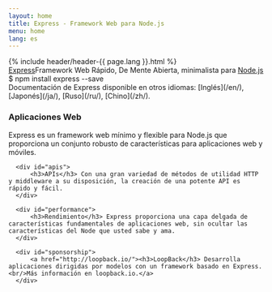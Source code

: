 ```yaml
---
layout: home
title: Express - Framework Web para Node.js
menu: home
lang: es
---
```


<section id="home-content">
    {% include header/header-{{ page.lang }}.html %}
    <div id="overlay"></div>
    <section id="description"><a href="/" class="express">Express</a><span class="description">Framework Web Rápido, De Mente Abierta, minimalista para <a href='http://nodejs.org'>Node.js</a></span>
    </section>
    <div id="install-command">$ npm install express --save</div>
</section>
<section id="doc-langs" markdown="1">
  Documentación de Express disponible en otros idiomas: [Inglés](/en/), [Japonés](/ja/), [Ruso](/ru/), [Chino](/zh/).
</section>

<section id="intro">

  <div id="boxes" class="clearfix">
      <div id="web-applications">
          <h3>Aplicaciones Web</h3> Express es un framework web mínimo y flexible para Node.js que proporciona un conjunto robusto de características para aplicaciones web y móviles.
      </div>

      <div id="apis">
          <h3>APIs</h3> Con una gran variedad de métodos de utilidad HTTP y middleware a su disposición, la creación de una potente API es rápido y fácil.
      </div>

      <div id="performance">
          <h3>Rendimiento</h3> Express proporciona una capa delgada de características fundamentales de aplicaciones web, sin ocultar las características del Node que usted sabe y ama.
      </div>

      <div id="sponsorship">
          <a href="http://loopback.io/"><h3>LoopBack</h3> Desarrolla aplicaciones dirigidas por modelos con un framework basado en Express.<br/>Más información en loopback.io.</a>
      </div>
  </div>

</section>

<!-- <section id="announcements">
  {% include announcement/announcement-{{ page.lang }}.md %}
</section> -->
